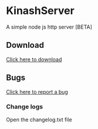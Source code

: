 <h1>KinashServer</h1>
A simple node js http server [BETA]
<h2>Download</h2>
<a href="https://github.com/andriy332/KinashServer/releases/">Click here to download</a>
<h2>Bugs</h2>
<a href="https://github.com/andriy332/KinashServer/issues">Click here to report a bug</a>
<h3>Change logs</h3
<p>Open the changelog.txt file</p>
